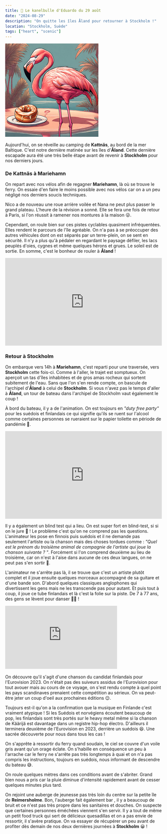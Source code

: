 ```yaml
---
title: 🥮 Le kanelbulle d'Eduardo du 29 août
date: "2024-08-29"
description: "On quitte les îles Åland pour retourner à Stockholm !"
location: "Stockholm, Suède"
tags: ["heart", "scenic"]
---
```


![Kanelbullar d'Eduardo](../kanelbullar_eduardo.png)

Aujourd'hui, on se réveille au camping de **Kattnäs**, au bord de la mer Baltique. C'est notre dernière matinée sur les îles d'**Åland**. Cette dernière escapade aura été une très belle étape avant de revenir à **Stockholm** pour nos derniers jours.

### De Kattnäs à Mariehamn

On repart avec nos vélos afin de regagner **Mariehamn**, là où se trouve le ferry. On essaie d'en faire le moins possible avec nos vélos car on a un peu négligé nos derniers soucis techniques.

Nico a de nouveau une roue arrière voilée et Nana ne peut plus passer le grand plateau. L'heure de la révision a sonné. Elle se fera une fois de retour à Paris, si l'on réussit à ramener nos montures à la maison 😜.

Cependant, on roule bien sur ces pistes cyclables quasiment infréquentées. Elles rendent le parcours de l'île agréable. On n'a pas à se préoccuper des autres véhicules dont on est séparés par un terre-plein, on se sent en sécurité. Il n'y a plus qu'à pédaler en regardant le paysage défiler, les lacs peuplés d'oies, cygnes et même quelques hérons et grues. Le soleil est de sortie. En somme, c'est le bonheur de rouler à **Åland** !

<div style="width: 100%; height: 0; position: relative; padding-bottom: 56%;"><iframe src="https://giphy.com/embed/nnJIYvWhYpPlyv3tJo" style="top: 0; left: 0; width: 100%; height: 100%; position: absolute; border: 0;" allowfullscreen scrolling="no" allow="encrypted-media;" class="giphy-embed"></iframe></div>

### Retour à Stockholm

On embarque vers 14h à **Mariehamn**, c'est reparti pour une traversée, vers **Stockholm** cette fois-ci. Comme à l'aller, le trajet est somptueux. On aperçoit un tas d'îles inhabitées et de gros amas rocheux qui sortent subitement de l'eau. Sans que l'on s'en rende compte, on bascule de l'archipel d'**Åland** à celui de **Stockholm**. Si vous n'avez pas le temps d'aller à **Åland**, un tour de bateau dans l'archipel de Stockholm vaut également le coup !

À bord du bateau, il y a de l'animation. On est toujours en _"duty free party"_ pour les suédois et finlandais ce qui signifie qu'ils se ruent sur l'alcool comme certaines personnes se rueraient sur le papier toilette en période de pandémie <span class="d-emoji">🫣</span>.

<div style="width: 100%; height: 0; position: relative; padding-bottom: 56%;"><iframe src="https://giphy.com/embed/sr6uqbzKTE7jHVrxCS" style="top: 0; left: 0; width: 100%; height: 100%; position: absolute; border: 0;" allowfullscreen scrolling="no" allow="encrypted-media;" class="giphy-embed"></iframe></div>

Il y a également un blind test qui a lieu. On est super fort en blind-test, si si on le jure 🤥 ! Le problème c'est qu'on ne comprend pas les questions. L'animateur les pose en finnois puis suédois et il ne demande pas seulement l'artiste ou la chanson mais des choses tordues comme : _"Quel est le prénom du troisième animal de compagnie de l'artiste qui joue la chanson suivante ? "_. Forcément si l'on comprend deuxième au lieu de troisième, car on n'est à l'aise dans aucune de ces deux langues, on ne peut pas s'en sortir 🤔.

L'animateur ne s'arrête pas là, il se trouve que c'est un artiste plutôt complet et il joue ensuite quelques morceaux accompagné de sa guitare et d'une bande son. D'abord quelques classiques anglophones qui divertissent les gens mais ne les transcende pas pour autant. Et puis tout à coup, il joue ce tube finlandais et là c'est la folie sur la piste. De 7 à 77 ans, des gens se lèvent pour danser 🕺🏻 !

<iframe width="360" height="202.5" src="https://www.youtube-nocookie.com/embed/l6rS8Dv5g-8?si=nSSqpwkrsKTmfVXM" title="YouTube video player" frameborder="0" allow="accelerometer; autoplay; clipboard-write; encrypted-media; gyroscope; picture-in-picture; web-share"></iframe>

On découvre qu'il s'agit d'une chanson du candidat finlandais pour l'Eurovision 2023. On n'était pas des suiveurs assidus de l'Eurovision pour tout avouer mais au cours de ce voyage, on s'est rendu compte à quel point les pays scandinaves prenaient cette compétition au sérieux. On va peut-être jeter un coup d'oeil aux prochaines éditions 😉.

Toujours est-il qu'on a la confirmation que la musique en Finlande c'est vraiment atypique ! Si les Suédois et norvégiens écoutent beaucoup de pop, les finlandais sont très portés sur le heavy metal même si la chanson de Käärijä est davantage dans un registre hip-hop électro. D'ailleurs il terminera deuxième de l'Eurovision en 2023, derrière un suédois 😆. Une sacrée découverte pour nous dans tous les cas !

On s'apprête à ressortir du ferry quand soudain, le ciel se couvre d'un voile gris avant qu'un orage éclate. On s'habille en conséquence un peu à l'arrache car le ferry ne s'arrête pas très longtemps à quai et on n'a pas compris les instructions, toujours en suédois, nous informant de descendre du bateau 😅.

On roule quelques mètres dans ces conditions avant de s'abriter. Grand bien nous a pris car la pluie diminue d'intensité rapidement avant de cesser quelques minutes plus tard.

On rejoint une auberge de jeunesse pas très loin du centre sur la petite île de **Reimersholme**. Bon, l'auberge fait également bar , il y a beaucoup de bruit et ce n'est pas très propre dans les sanitaires et douches. On suspecte que certaines personnes éméchées viennent s'en servir. Il y a tout de même un petit food truck qui sert de délicieux quesadillas et on a pas envie de ressortir, il s'avère pratique. On va essayer de récupérer un peu avant de profiter dès demain de nos deux dernières journées à **Stockholm** 😀 !

